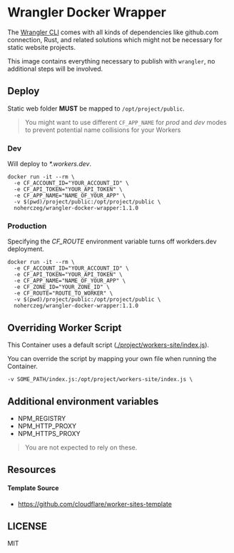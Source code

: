 # Wrangler Docker Wrapper
The [Wrangler CLI](https://developers.cloudflare.com/workers/tooling/wrangler/) comes with all kinds of dependencies like github.com connection, Rust, and related solutions which might not be necessary for static website projects.

This image contains everything necessary to publish with `wrangler`, no additional steps will be involved.

## Deploy
Static web folder **MUST** be mapped to `/opt/project/public`.

> You might want to use different `CF_APP_NAME` for _prod_ and _dev_ modes to prevent potential name collisions for your Workers

### Dev
Will deploy to _*.workers.dev_.

```
docker run -it --rm \
  -e CF_ACCOUNT_ID="YOUR_ACCOUNT_ID" \
  -e CF_API_TOKEN="YOUR_API_TOKEN" \
  -e CF_APP_NAME="NAME_OF_YOUR_APP" \
  -v $(pwd)/project/public:/opt/project/public \ 
  noherczeg/wrangler-docker-wrapper:1.1.0
```

### Production
Specifying the _CF_ROUTE_ environment variable turns off workders.dev deployment.

```
docker run -it --rm \
  -e CF_ACCOUNT_ID="YOUR_ACCOUNT_ID" \
  -e CF_API_TOKEN="YOUR_API_TOKEN" \
  -e CF_APP_NAME="NAME_OF_YOUR_APP" \
  -e CF_ZONE_ID="YOUR_ZONE_ID" \
  -e CF_ROUTE="ROUTE_TO_WORKER" \
  -v $(pwd)/project/public:/opt/project/public \
  noherczeg/wrangler-docker-wrapper:1.1.0
```

## Overriding Worker Script
This Container uses a default script ([./project/workers-site/index.js]()).

You can override the script by mapping your own file when running the Container.
```
-v SOME_PATH/index.js:/opt/project/workers-site/index.js \
```

## Additional environment variables
- NPM_REGISTRY
- NPM_HTTP_PROXY
- NPM_HTTPS_PROXY

> You are not expected to rely on these.

## Resources

#### Template Source
- https://github.com/cloudflare/worker-sites-template

## LICENSE
MIT
